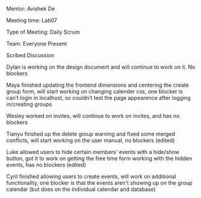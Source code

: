 Mentor: Avishek De

Meeting time: Lab07

Type of Meeting: Daily Scrum

Team: Everyone Present

Scribed Discussion

Dylan is working on the design document and will continue to work on it. No blockers

Maya finished updating the frontend dimensions and centering the create group form,  will start working on changing calender css, one blocker is can’t login in localhost, so couldn’t test the page appearence after logging in/creating groups

Wesley worked on invites, will continue to work on invites, and has no blockers

Tianyu finshed up the delete group warning and fixed some merged conflicts, will start working on the user manual, no blockers (edited) 

Luke allowed users to hide certain members' events with a hide/show button, got it to work on getting the free time form working with the hidden events, has no blockers (edited) 

Cyril finished allowing users to create events, will work on additional functionality, one blocker is that the events aren't showing up on the group calendar (but does on the individual calendar and database)
